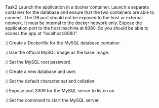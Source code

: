 Task2
Launch the application in a docker container. Launch a separate container for the database and ensure that the two containers are able to connect.
The DB port should not be exposed to the host or external network. It must be internal to the docker network only.
Expose the application port to the host machine at 8080. So you should be able to access the app at “localhost:8080”.

:) Create a Dockerfile for the MySQL database container.

:) Use the official MySQL image as the base image.

:) Set the MySQL root password.

:) Create a new database and user.

:) Set the default character set and collation.

:) Expose port 3306 for the MySQL server to listen on.

:) Set the command to start the MySQL server.

